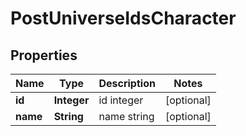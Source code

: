 
# PostUniverseIdsCharacter

## Properties
Name | Type | Description | Notes
------------ | ------------- | ------------- | -------------
**id** | **Integer** | id integer |  [optional]
**name** | **String** | name string |  [optional]




